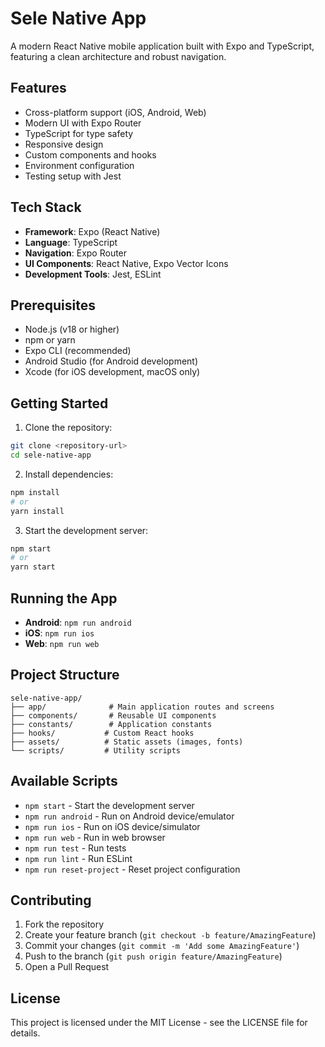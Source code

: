 # Sele Native App

A modern React Native mobile application built with Expo and TypeScript, featuring a clean architecture and robust navigation.

## Features

- Cross-platform support (iOS, Android, Web)
- Modern UI with Expo Router
- TypeScript for type safety
- Responsive design
- Custom components and hooks
- Environment configuration
- Testing setup with Jest

## Tech Stack

- **Framework**: Expo (React Native)
- **Language**: TypeScript
- **Navigation**: Expo Router
- **UI Components**: React Native, Expo Vector Icons
- **Development Tools**: Jest, ESLint

## Prerequisites

- Node.js (v18 or higher)
- npm or yarn
- Expo CLI (recommended)
- Android Studio (for Android development)
- Xcode (for iOS development, macOS only)

## Getting Started

1. Clone the repository:

```bash
git clone <repository-url>
cd sele-native-app
```

2. Install dependencies:

```bash
npm install
# or
yarn install
```

3. Start the development server:

```bash
npm start
# or
yarn start
```

## Running the App

- **Android**: `npm run android`
- **iOS**: `npm run ios`
- **Web**: `npm run web`

## Project Structure

```
sele-native-app/
├── app/              # Main application routes and screens
├── components/       # Reusable UI components
├── constants/        # Application constants
├── hooks/           # Custom React hooks
├── assets/          # Static assets (images, fonts)
└── scripts/         # Utility scripts
```

## Available Scripts

- `npm start` - Start the development server
- `npm run android` - Run on Android device/emulator
- `npm run ios` - Run on iOS device/simulator
- `npm run web` - Run in web browser
- `npm run test` - Run tests
- `npm run lint` - Run ESLint
- `npm run reset-project` - Reset project configuration

## Contributing

1. Fork the repository
2. Create your feature branch (`git checkout -b feature/AmazingFeature`)
3. Commit your changes (`git commit -m 'Add some AmazingFeature'`)
4. Push to the branch (`git push origin feature/AmazingFeature`)
5. Open a Pull Request

## License

This project is licensed under the MIT License - see the LICENSE file for details.
